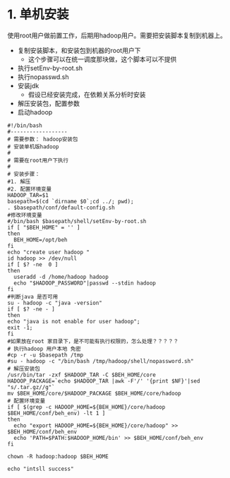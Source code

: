 # 1. 单机安装

使用root用户做前置工作，后期用hadoop用户。需要把安装脚本复制到机器上。

* 复制安装脚本，和安装包到机器的root用户下
  * 这个步骤可以在统一调度那块做，这个脚本可以不提供
* 执行setEnv-by-root.sh
* 执行nopasswd.sh
* 安装jdk 
  * 假设已经安装完成，在依赖关系分析时安装
* 解压安装包，配置参数
* 启动hadoop

```
#!/bin/bash
#------------------
# 需要参数： hadoop安装包
# 安装单机版hadoop
#
# 需要在root用户下执行
#
# 安装步骤：
#1. 解压
#2. 配置环境变量
HADOOP_TAR=$1
basepath=$(cd `dirname $0`;cd ../; pwd);
. $basepath/conf/default-config.sh
#修改环境变量
#/bin/bash $basepath/shell/setEnv-by-root.sh
if [ "$BEH_HOME" = '' ]
then
  BEH_HOME=/opt/beh
fi
echo "create user hadoop "
id hadoop >> /dev/null
if [ $? -ne  0 ]
then
  useradd -d /home/hadoop hadoop
  echo "$HADOOP_PASSWORD"|passwd --stdin hadoop
fi
#判断java 是否可用
su - hadoop -c "java -version"
if [ $? -ne - ]
then
echo "java is not enable for user hadoop";
exit -1;
fi
#如果放在root 家目录下，是不可能有执行权限的，怎么处理？？？？？
# 执行hadoop 用户本地 免密
#cp -r -u $basepath /tmp
#su - hadoop -c "/bin/bash /tmp/hadoop/shell/nopassword.sh"
# 解压安装包
/usr/bin/tar -zxf $HADOOP_TAR -C $BEH_HOME/core
HADOOP_PACKAGE=`echo $HADOOP_TAR |awk -F'/' '{print $NF}'|sed "s/.tar.gz//g"`
mv $BEH_HOME/core/$HADOOP_PACKAGE $BEH_HOME/core/hadoop
# 配置环境变量
if [ $(grep -c HADOOP_HOME=${BEH_HOME}/core/hadoop $BEH_HOME/conf/beh_env) -lt 1 ]
then
  echo "export HADOOP_HOME=${BEH_HOME}/core/hadoop" >> $BEH_HOME/conf/beh_env
  echo 'PATH=$PATH:$HADOOP_HOME/bin' >> $BEH_HOME/conf/beh_env
fi

chown -R hadoop:hadoop $BEH_HOME

echo "intsll success"


```



